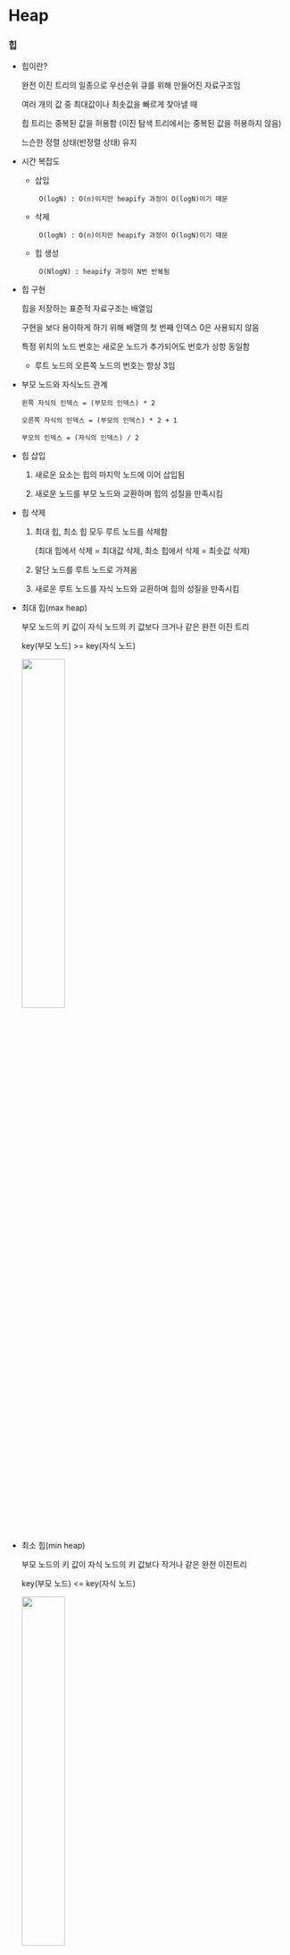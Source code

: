 # Heap

### 힙

* 힙이란?

  완전 이진 트리의 일종으로 우선순위 큐를 위해 만들어진 자료구조임

  여러 개의 값 중 최대값이나 최솟값을 빠르게 찾아낼 때 
  
  힙 트리는 중복된 값을 허용함 (이진 탐색 트리에서는 중복된 값을 허용하지 않음)
  
  느슨한 정렬 상태(반정렬 상태) 유지

* 시간 복잡도
   
    * 삽입
    
           O(logN) : O(n)이지만 heapify 과정이 O(logN)이기 때문
          
    * 삭제
    
           O(logN) : O(n)이지만 heapify 과정이 O(logN)이기 때문
    
    * 힙 생성
           
           O(NlogN) : heapify 과정이 N번 반복됨
* 힙 구현  

  힙을 저장하는 표준적 자료구조는 배열임
  
  구현을 보다 용이하게 하기 위해 배열의 첫 번째 인덱스 0은 사용되지 않음
  
  특정 위치의 노드 번호는 새로운 노드가 추가되어도 번호가 상항 동일함
    
     * 루트 노드의 오른쪽 노드의 번호는 항상 3임
  
* 부모 노드와 자식노드 관계

      왼쪽 자식의 인덱스 = (부모의 인덱스) * 2
      
      오른쪽 자식의 인덱스 = (부모의 인덱스) * 2 + 1
      
      부모의 인덱스 = (자식의 인덱스) / 2

* 힙 삽입

  1. 새로운 요소는 힙의 마지막 노드에 이어 삽입됨
  
  2. 새로운 노드를 부모 노드와 교환하며 힙의 성질을 만족시킴
  
* 힙 삭제

  1. 최대 힙, 최소 힙 모두 루트 노드를 삭제함
    
      (최대 힙에서 삭제 = 최대값 삭제, 최소 힙에서 삭제 = 최솟값 삭제)
    
  2. 말단 노드를 루트 노드로 가져옴
  
  3. 새로운 루트 노드를 자식 노드와 교환하며 힙의 성질을 만족시킴

* 최대 힙(max heap)
  
  부모 노드의 키 값이 자식 노드의 키 값보다 크거나 같은 완전 이진 트리
  
  key(부모 노드) >= key(자식 노드)
  
  <img width="40%" src="https://user-images.githubusercontent.com/75103526/208243922-44cc3f4d-7896-4685-99be-f2bd515e919e.png"/>
  
* 최소 힙(min heap)
  
  부모 노드의 키 값이 자식 노드의 키 값보다 작거나 같은 완전 이진트리
  
  key(부모 노드) <= key(자식 노드)

  <img width="40%" src="https://user-images.githubusercontent.com/75103526/208243947-1e8f6046-fbc8-4206-b66a-2eb69374214d.png"/>